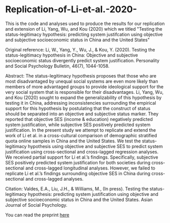 # Replication-of-Li-et-al.-2020-

This is the code and analyses used to produce the results for our replication and extension of Li, Yang, Wu, and Kou (2020) which we titled "Testing the status-legitimacy hypothesis: predicting system justifcation using objective and subjective socioeconomic status in China and the United States"

Original reference: 
Li, W., Yang, Y., Wu, J., & Kou, Y. (2020). Testing the status-legitimacy hypothesis in China: Objective and subjective socioeconomic status divergently predict system justification. Personality and Social Psychology Bulletin, 46(7), 1044-1058.


Abstract:
The status-legitimacy hypothesis proposes that those who are most disadvantaged by unequal social systems are even more likely than members of more advantaged groups to provide ideological support for the very social system that is responsible for their disadvantages.  Li, Yang, Wu, and Kou (2020) sought to expand the generalizability of this hypothesis by testing it in China, addressing inconsistencies surrounding the empirical support for this hypothesis by postulating that the construct of status should be separated into an objective and subjective status marker. They reported that objective SES (income & education) negatively predicted system justification, while subjective SES positively predicted system justification.  In the present study we attempt to replicate and extend the work of Li et al. in a cross-cultural comparison of demographic stratified quota online samples in China and the United States. We test the status-legitimacy hypothesis using objective and subjective SES to predict system justification using cross-sectional and cross-lagged regression analyses. We received partial support for Li et al.’s findings. Specifically, subjective SES positively predicted system justification for both societies during cross-sectional and cross-lagged longitudinal analyses. However, we failed to replicate Li et al.’s findings surrounding objective SES in China during cross-sectional and cross-lagged analyses. 

Citation:
Valdes, E.A., Liu, J.H., & Williams, M., (In press). Testing the status-legitimacy hypothesis: predicting system justification using objective and subjective socioeconomic status in China and the United States. Asian Journal of Social Psychology. 

You can read the preprint [here](https://www.researchgate.net/publication/363665479_Testing_the_Status-Legitimacy_Hypothesis_Predicting_System_Justification_Using_Objective_and_Subjective_Socioeconomic_Status_in_China_and_the_United_States)
